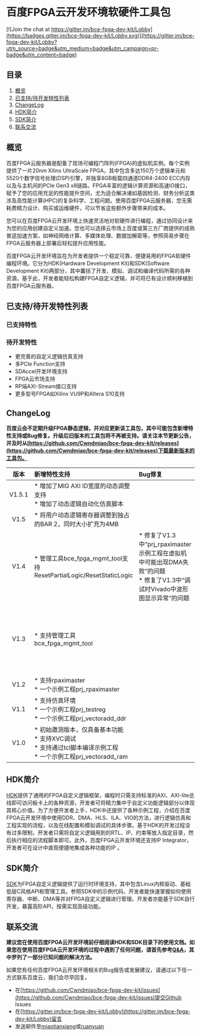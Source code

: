# 百度FPGA云开发环境软硬件工具包

[![Join the chat at https://gitter.im/bce-fpga-dev-kit/Lobby](https://badges.gitter.im/bce-fpga-dev-kit/Lobby.svg)](https://gitter.im/bce-fpga-dev-kit/Lobby?utm_source=badge&utm_medium=badge&utm_campaign=pr-badge&utm_content=badge)

## 目录

1. [概览](#overview)
1. [已支持/待开发特性列表](#featurelist)
1. [ChangeLog](#changelog)
1. [HDK简介](#hdk)
1. [SDK简介](#sdk)
1. [联系交流](#contact)

<a name="overview"></a>
## 概览

百度FPGA云服务器是配备了现场可编程门阵列(FPGA)的虚拟机实例。每个实例提供了一片20nm Xilinx UltraScale FPGA，其中包含多达150万个逻辑单元和5520个数字信号处理(DSP)引擎，并独享8GB板载四通道DDR4-2400 ECC内存以及与主机间的PCIe Gen3 x8链路。FPGA丰富的逻辑计算资源和高速IO接口，赋予了您的应用充足的性能提升空间，尤为适合解决诸如基因检测、财务分析这类涉及高性能计算(HPC)的复杂科学、工程问题。使用百度FPGA云服务器，您无需耗费精力设计、购买或运维硬件，可以节省这些额外步骤带来的成本。

您可以在百度FPGA云开发环境上快速灵活地对软硬件进行编程，通过协同设计来为您的应用创建自定义加速。您也可以选择云市场上百度或第三方厂商提供的成熟普适加速方案，如神经网络计算、多媒体处理、数据加解密等，参照简易步骤在FPGA云服务器上部署后轻松提升应用性能。

百度FPGA云开发环境旨在为开发者提供一个稳定可靠、便捷易用的FPGA软硬件编程环境。它分为HDK(Hardware Development Kit)和SDK(Software Development Kit)两部分，其中囊括了开发、模拟、调试和编译代码所需的各种资源。基于此，开发者能轻松构建FPGA自定义逻辑，并可将已有设计顺利移植到百度FPGA云服务器。

<a name="featurelist"></a>
## 已支持/待开发特性列表

### 已支持特性

### 待开发特性

* 更完善的自定义逻辑仿真支持
* 多PCIe Function支持
* SDAccel开发环境支持
* FPGA云市场支持
* RP端AXI-Stream接口支持
* 更多型号FPGA如Xilinx VU9P和Altera S10支持

<a name="changelog"></a>
## ChangeLog

**百度云会不定期升级FPGA静态逻辑，并对应更新该工具包，其中可能包含新增特性支持或Bug修复。升级后旧版本的工具包将不再被支持。请关注本节更新公告，并及时从[https://github.com/Cwndmiao/bce-fpga-dev-kit/releases](https://github.com/Cwndmiao/bce-fpga-dev-kit/releases)下载最新版本的工具包。**

| 版本 | 新增特性支持 | Bug修复 | 已知问题 |
| :--: | :----------- | :------ | :------- |
| V1.5.1 | * 增加了MIG AXI ID宽度的动态调整支持 </br> * 增加了动态逻辑自动化仿真脚本 | | |
| V1.5 | * 将用户动态逻辑寄存器调整到独占的BAR 2，同时大小扩充为4MB | | |
| V1.4 | * 管理工具bce_fpga_mgmt_tool支持ResetPartialLogic/ResetStaticLogic | * 修复了V1.3中“prj_rpaximaster示例工程在虚拟机中可能出现DMA失败”的问题 </br> * 修复了V1.3中“调试时Vivado中波形图显示异常”的问题 | |
| V1.3 | * 支持管理工具bce_fpga_mgmt_tool | | * prj_rpaximaster示例工程在虚拟机中可能出现DMA失败 </br> * 调试时Vivado中波形图显示异常 |
| V1.2 | * 支持rpaximaster </br> * 一个示例工程prj_rpaximaster | | |
| V1.1 | * 支持仿真环境 </br> * 一个示例工程prj_testreg </br> * 一个示例工程prj_vectoradd_ddr | | |
| V1.0 | * 初始邀测版本，仅具备基本功能 </br> * 支持XVC调试 </br> * 支持通过tcl脚本编译示例工程 </br> * 一个示例工程prj_vectoradd_ram | | |

<a name="hdk"></a>
## HDK简介

[HDK](./hdk)提供了通用的FPGA自定义逻辑框架，编程时只需支持标准的AXI、AXI-lite总线即可访问板卡上的各种资源，开发者可将精力集中于自定义功能逻辑部分以体现其核心价值。为了方便开发者上手，HDK中还提供了各种示例工程，介绍在百度FPGA云开发环境中使用DDR、DMA、HLS、ILA、VIO的方法，进行逻辑仿真和工程实现的流程，以及在线配置和模拟调试的具体步骤。基于HDK的开发过程没有过多限制，开发者只需将自定义逻辑用到的RTL、IP、约束等放入指定目录，然后执行相应的流程脚本即可。此外，百度FPGA云开发环境还支持IP Integrator，开发者可在设计中直观便捷地集成各种功能的IP 。

<a name="sdk"></a>
## SDK简介

[SDK](./sdk)为FPGA自定义逻辑提供了运行时环境支持，其中包含Linux内核驱动、基础低层C风格API和管理工具。参照SDK中的示例代码，开发者能快速掌握如何使用寄存器、中断、DMA等并对FPGA自定义逻辑进行管理。开发者亦能基于SDK自行开发，暴露高阶API，按需实现高级功能。

<a name="contact"></a>
## 联系交流

**建议您在使用百度FPGA云开发环境前仔细阅读HDK和SDK目录下的使用文档。如果您在使用百度FPGA云开发环境的过程中遇到了任何问题，请首先参考[Q&A](./Q&A.md)，其中罗列了一部分已知问题的解决方法。**

如果您有任何百度FPGA云开发环境相关的Bug报告或发展建议，请通过以下任一方式联系百度云，我们会尽早回复。

* 在[https://github.com/Cwndmiao/bce-fpga-dev-kit/issues](https://github.com/Cwndmiao/bce-fpga-dev-kit/issues)提交Github Issues
* 在[https://gitter.im/bce-fpga-dev-kit/Lobby](https://gitter.im/bce-fpga-dev-kit/Lobby)留言
* 发送邮件至<a href="mailto:miaotianxiang@baidu.com">miaotianxiang</a>或<a href="mailto:ruanyuan@baidu.com">ruanyuan</a>

